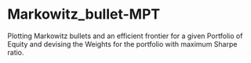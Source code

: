 # Markowitz_bullet-MPT
Plotting Markowitz bullets and an efficient frontier for a given Portfolio of Equity and devising the Weights for the portfolio with maximum Sharpe ratio.
